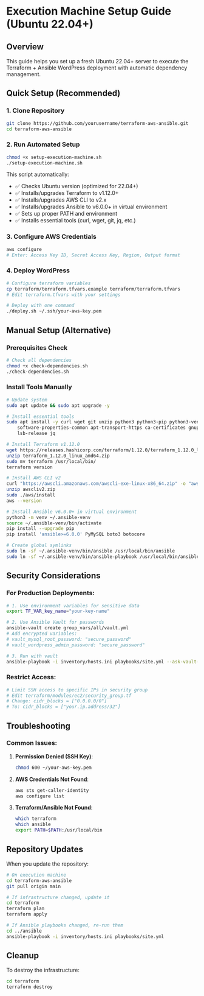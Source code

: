 # Execution Machine Setup Guide (Ubuntu 22.04+)

## Overview
This guide helps you set up a fresh Ubuntu 22.04+ server to execute the Terraform + Ansible WordPress deployment with automatic dependency management.

## Quick Setup (Recommended)

### 1. Clone Repository
```bash
git clone https://github.com/yourusername/terraform-aws-ansible.git
cd terraform-aws-ansible
```

### 2. Run Automated Setup
```bash
chmod +x setup-execution-machine.sh
./setup-execution-machine.sh
```

This script automatically:
- ✅ Checks Ubuntu version (optimized for 22.04+)
- ✅ Installs/upgrades Terraform to v1.12.0+
- ✅ Installs/upgrades AWS CLI to v2.x
- ✅ Installs/upgrades Ansible to v6.0.0+ in virtual environment
- ✅ Sets up proper PATH and environment
- ✅ Installs essential tools (curl, wget, git, jq, etc.)

### 3. Configure AWS Credentials
```bash
aws configure
# Enter: Access Key ID, Secret Access Key, Region, Output format
```

### 4. Deploy WordPress
```bash
# Configure terraform variables
cp terraform/terraform.tfvars.example terraform/terraform.tfvars
# Edit terraform.tfvars with your settings

# Deploy with one command
./deploy.sh ~/.ssh/your-aws-key.pem
```

## Manual Setup (Alternative)

### Prerequisites Check
```bash
# Check all dependencies
chmod +x check-dependencies.sh
./check-dependencies.sh
```

### Install Tools Manually
```bash
# Update system
sudo apt update && sudo apt upgrade -y

# Install essential tools
sudo apt install -y curl wget git unzip python3 python3-pip python3-venv \
    software-properties-common apt-transport-https ca-certificates gnupg \
    lsb-release jq

# Install Terraform v1.12.0
wget https://releases.hashicorp.com/terraform/1.12.0/terraform_1.12.0_linux_amd64.zip
unzip terraform_1.12.0_linux_amd64.zip
sudo mv terraform /usr/local/bin/
terraform version

# Install AWS CLI v2
curl "https://awscli.amazonaws.com/awscli-exe-linux-x86_64.zip" -o "awscliv2.zip"
unzip awscliv2.zip
sudo ./aws/install
aws --version

# Install Ansible v6.0.0+ in virtual environment
python3 -m venv ~/.ansible-venv
source ~/.ansible-venv/bin/activate
pip install --upgrade pip
pip install 'ansible>=6.0.0' PyMySQL boto3 botocore

# Create global symlinks
sudo ln -sf ~/.ansible-venv/bin/ansible /usr/local/bin/ansible
sudo ln -sf ~/.ansible-venv/bin/ansible-playbook /usr/local/bin/ansible-playbook
```

## Security Considerations

### For Production Deployments:
```bash
# 1. Use environment variables for sensitive data
export TF_VAR_key_name="your-key-name"

# 2. Use Ansible Vault for passwords
ansible-vault create group_vars/all/vault.yml
# Add encrypted variables:
# vault_mysql_root_password: "secure_password"
# vault_wordpress_admin_password: "secure_password"

# 3. Run with vault
ansible-playbook -i inventory/hosts.ini playbooks/site.yml --ask-vault-pass
```

### Restrict Access:
```bash
# Limit SSH access to specific IPs in security group
# Edit terraform/modules/ec2/security_group.tf
# Change: cidr_blocks = ["0.0.0.0/0"]
# To: cidr_blocks = ["your.ip.address/32"]
```

## Troubleshooting

### Common Issues:
1. **Permission Denied (SSH Key)**:
   ```bash
   chmod 600 ~/your-aws-key.pem
   ```

2. **AWS Credentials Not Found**:
   ```bash
   aws sts get-caller-identity
   aws configure list
   ```

3. **Terraform/Ansible Not Found**:
   ```bash
   which terraform
   which ansible
   export PATH=$PATH:/usr/local/bin
   ```

## Repository Updates

When you update the repository:
```bash
# On execution machine
cd terraform-aws-ansible
git pull origin main

# If infrastructure changed, update it
cd terraform
terraform plan
terraform apply

# If Ansible playbooks changed, re-run them
cd ../ansible
ansible-playbook -i inventory/hosts.ini playbooks/site.yml
```

## Cleanup

To destroy the infrastructure:
```bash
cd terraform
terraform destroy
```
